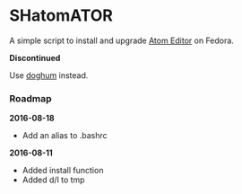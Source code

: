 # SHatomATOR

A simple script to install and upgrade [Atom Editor](https://atom.io) on Fedora.

**Discontinued**

Use [doghum](https://github.com/DokterW/doghum) instead.

### Roadmap

**2016-08-18**
* Add an alias to .bashrc

**2016-08-11**
* Added install function
* Added d/l to tmp
